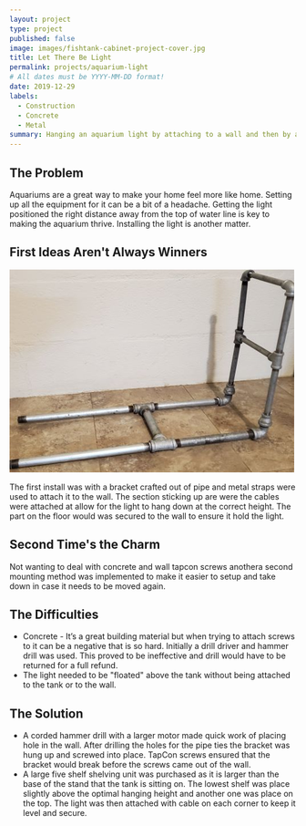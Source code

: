 ```yaml
---
layout: project
type: project
published: false
image: images/fishtank-cabinet-project-cover.jpg
title: Let There Be Light
permalink: projects/aquarium-light
# All dates must be YYYY-MM-DD format!
date: 2019-12-29
labels:
  - Construction
  - Concrete
  - Metal
summary: Hanging an aquarium light by attaching to a wall and then by a attaching it to an overhanging shelf.
---
```

## The Problem

Aquariums are a great way to make your home feel more like home. Setting up all the equipment for it can be a bit of a headache. Getting the light positioned the right distance away from the top of water line is key to making the aquarium thrive. Installing the light is another matter.

## First Ideas Aren't Always Winners 

 <img class="ui image" src="../images/bracket-project-cover.jpg">

The first install was with a bracket crafted out of pipe and metal straps were used to attach it to the wall. The section sticking up are were the cables were attached at allow for the light to hang down at the correct height. The part on the floor would was secured to the wall to ensure it hold the light. 

## Second Time's the Charm

Not wanting to deal with concrete and wall tapcon screws anothera second mounting method was implemented to make it easier to setup and take down in case it needs to be moved again.

## The Difficulties

* Concrete - It’s a great building material but when trying to attach screws to it can be a negative that is so hard. Initially a drill driver and hammer drill was used. This proved to be ineffective and drill would have to be returned for a full refund.
* The light needed to be "floated" above the tank without being attached to the tank or to the wall. 

## The Solution

* A corded hammer drill with a larger motor made quick work of placing hole in the wall. After drilling the holes for the pipe ties the bracket was hung up and screwed into place. TapCon screws ensured that the bracket would break before the screws came out of the wall. 
* A large five shelf shelving unit was purchased as it is larger than the base of the stand that the tank is sitting on. The lowest shelf was place slightly above the optimal hanging height and another one was place on the top. The light was then attached with cable on each corner to keep it level and secure.
